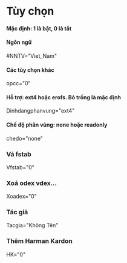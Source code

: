 # Tùy chọn
#### Mặc định: 1 là bật, 0 là tắt

#### Ngôn ngữ
#NNTV="Viet_Nam"

#### Các tùy chọn khác
opcc="0"

#### Hỗ trợ: ext4 hoặc erofs. Bỏ trống là mặc định
Dinhdangphanvung="ext4"

#### Chế độ phân vùng: none hoặc readonly
chedo="none"

### Vá fstab
Vfstab="0"

### Xoá odex vdex...
Xoadex="0"

### Tác giả
Tacgia="Không Tên"

### Thêm Harman Kardon
HK="0"
